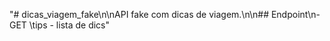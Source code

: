 "# dicas_viagem_fake\n\nAPI fake com dicas de viagem.\n\n## Endpoint\n- GET \tips - lista de dics" 
